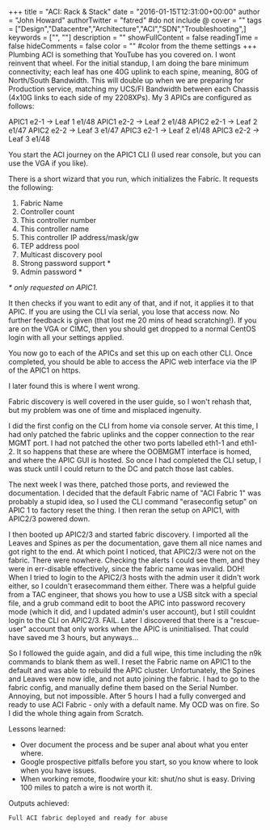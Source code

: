 +++
title = "ACI: Rack & Stack"
date = "2016-01-15T12:31:00+00:00"
author = "John Howard"
authorTwitter = "fatred" #do not include @
cover = ""
tags = ["Design","Datacentre","Architecture","ACI","SDN","Troubleshooting",]
keywords = ["", ""]
description = ""
showFullContent = false
readingTime = false
hideComments = false
color = "" #color from the theme settings
+++
Plumbing ACI is something that YouTube has you covered on.  I wont reinvent that wheel.  For the initial standup, I am doing the bare minimum connectivity; each leaf has one 40G uplink to each spine, meaning, 80G of North/South Bandwidth.  This will double up when we are preparing for Production service, matching my UCS/FI Bandwidth between each Chassis (4x10G links to each side of my 2208XPs).  My 3 APICs are configured as follows:

APIC1 e2-1 -> Leaf 1 e1/48
APIC1 e2-2 -> Leaf 2 e1/48
APIC2 e2-1 -> Leaf 2 e1/47
APIC2 e2-2 -> Leaf 3 e1/47
APIC3 e2-1 -> Leaf 2 e1/48
APIC3 e2-2 -> Leaf 3 e1/48

You start the ACI journey on the APIC1 CLI (I used rear console, but you can use the VGA if you like).

There is a short wizard that you run, which initializes the Fabric.  It requests the following:

1. Fabric Name
2. Controller count
3. This controller number
4. This controller name
5. This controller IP address/mask/gw
6. TEP address pool
7. Multicast discovery pool
8. Strong password support *
9. Admin password *

_* only requested on APIC1._

It then checks if you want to edit any of that, and if not, it applies it to that APIC.  If you are using the CLI via serial, you lose that access now.  No further feedback is given (that lost me 20 mins of head scratching!).  If you are on the VGA or CIMC, then you should get dropped to a normal CentOS login with all your settings applied.

You now go to each of the APICs and set this up on each other CLI.  Once completed, you should be able to access the APIC web interface via the IP of the APIC1 on https.

I later found this is where I went wrong.

Fabric discovery is well covered in the user guide, so I won't rehash that, but my problem was one of time and misplaced ingenuity.

I did the first config on the CLI from home via console server. At this time, I had only patched the fabric uplinks and the copper connection to the rear MGMT port. I had not patched the other two ports labelled eth1-1 and eth1-2.  It so happens that these are where the OOBMGMT interface is homed, and where the APIC GUI is hosted.  So once I had completed the CLI setup, I was stuck until I could return to the DC and patch those last cables.  

The next week I was there, patched those ports, and reviewed the documentation.  I decided that the default Fabric name of "ACI Fabric 1" was probably a stupid idea, so I used the CLI command "eraseconfig setup" on APIC 1 to factory reset the thing.  I then reran the setup on APIC1, with APIC2/3 powered down.

I then booted up APIC2/3 and started fabric discovery. I imported all the Leaves and Spines as per the documentation, gave them all nice names and got right to the end. At which point I noticed, that APIC2/3 were not on the fabric. There were nowhere. Checking the alerts I could see them, and they were in err-disable effectively, since the fabric name was invalid. DOH! When I tried to login to the APIC2/3 hosts with the admin user it didn't work either, so I couldn't erasecommand them either.  There was a helpful guide from a TAC engineer, that shows you how to use a USB sitck with a special file, and a grub command edit to boot the APIC into password recovery mode (which it did, and I updated admin's user account), but I still couldnt login to the CLI on APIC2/3. FAIL. Later I discovered that there is a "rescue-user" account that only works when the APIC is uninitialised.  That could have saved me 3 hours, but anyways...

So I followed the guide again, and did a full wipe, this time including the n9k commands to blank them as well.  I reset the Fabric name on APIC1 to the default and was able to rebuild the APIC cluster.  Unfortunately, the Spines and Leaves were now idle, and not auto joining the fabric.  I had to go to the fabric config, and manually define them based on the Serial Number.  Annoying, but not impossible.  After 5 hours I had a fully converged and ready to use ACI Fabric - only with a default name.  My OCD was on fire.  So I did the whole thing again from Scratch.

Lessons learned:

* Over document the process and be super anal about what you enter where.
* Google prospective pitfalls before you start, so you know where to look when you have issues.
* When working remote, floodwire your kit: shut/no shut is easy. Driving 100 miles to patch a wire is not worth it.

Outputs achieved:

`Full ACI fabric deployed and ready for abuse`
